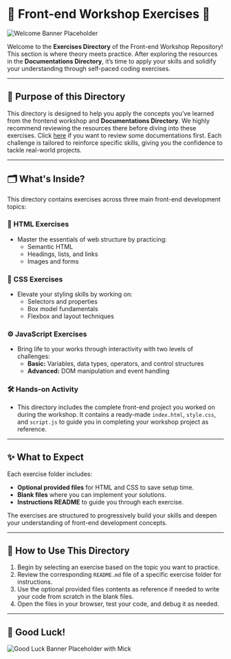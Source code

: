 # 🌟 Front-end Workshop Exercises 🌟  

![Welcome Banner Placeholder](welcome-banner.png)  

Welcome to the **Exercises Directory** of the Front-end Workshop Repository! This section is where theory meets practice. After exploring the resources in the **Documentations Directory**, it’s time to apply your skills and solidify your understanding through self-paced coding exercises.  

---

## 🎯 Purpose of this Directory  

This directory is designed to help you apply the concepts you’ve learned from the frontend workshop and **Documentations Directory**. We highly recommend reviewing the resources there before diving into these exercises. Click [here](/Documentations/) if you want to review some documentations first. Each challenge is tailored to reinforce specific skills, giving you the confidence to tackle real-world projects.  

---

## 🗂️ What's Inside?  

This directory contains exercises across three main front-end development topics:  

### **📘 HTML Exercises**  
- Master the essentials of web structure by practicing:  
  - Semantic HTML  
  - Headings, lists, and links  
  - Images and forms  

### **🎨 CSS Exercises**  
- Elevate your styling skills by working on:  
  - Selectors and properties  
  - Box model fundamentals  
  - Flexbox and layout techniques  

### **⚙️ JavaScript Exercises**  
- Bring life to your works through interactivity with two levels of challenges:  
  - **Basic:** Variables, data types, operators, and control structures  
  - **Advanced:** DOM manipulation and event handling  

### **🛠️ Hands-on Activity**  
- This directory includes the complete front-end project you worked on during the workshop. It contains a ready-made `index.html`, `style.css`, and `script.js` to guide you in completing your workshop project as reference. 

---

## ✨ What to Expect  

Each exercise folder includes:  
- **Optional provided files** for HTML and CSS to save setup time.  
- **Blank files** where you can implement your solutions.  
- **Instructions README** to guide you through each exercise.  

The exercises are structured to progressively build your skills and deepen your understanding of front-end development concepts.  

---

## 📖 How to Use This Directory  

1. Begin by selecting an exercise based on the topic you want to practice.  
2. Review the corresponding `README.md` file of a specific exercise folder for instructions.  
3. Use the optional provided files contents as reference if needed to write your code from scratch in the blank files.  
4. Open the files in your browser, test your code, and debug it as needed.  

---

## 🎉 Good Luck!  

![Good Luck Banner Placeholder with Mick](goodluck-banner.png)  




